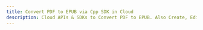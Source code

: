 ---title: Convert PDF to EPUB via Cpp SDK in Clouddescription: Cloud APIs & SDKs to Convert PDF to EPUB. Also Create, Edit & Render Microsoft Word & OpenOffice documents in the Cloud.---